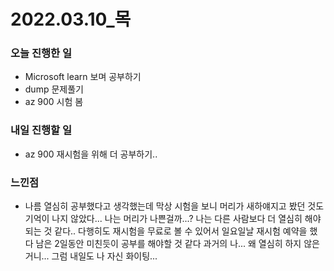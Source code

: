 # 2022.03.10\_목

### 오늘 진행한 일

- Microsoft learn 보며 공부하기
- dump 문제풀기
- az 900 시험 봄

### 내일 진행할 일

- az 900 재시험을 위해 더 공부하기..

### 느낀점

- 나름 열심히 공부했다고 생각했는데 막상 시험을 보니 머리가 새하얘지고 봤던 것도 기억이 나지 않았다...
  나는 머리가 나쁜걸까...? 나는 다른 사람보다 더 열심히 해야되는 것 같다..
  다행히도 재시험을 무료로 볼 수 있어서 일요일날 재시험 예약을 했다 남은 2일동안 미친듯이 공부를 해야할 것 같다
  과거의 나... 왜 열심히 하지 않은거니... 그럼 내일도 나 자신 화이팅...
